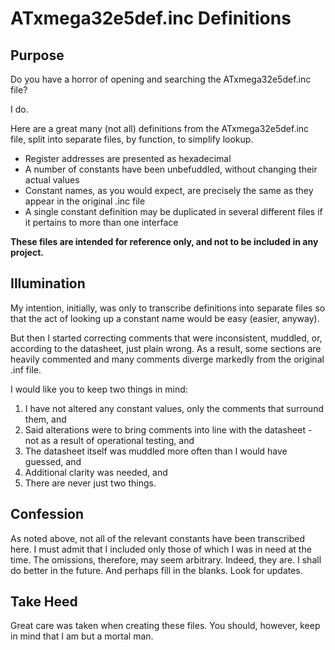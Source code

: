 # ATxmega32e5def.inc Definitions
## Purpose
Do you have a horror of opening and searching the ATxmega32e5def.inc file?

I do.

Here are a great many (not all) definitions from the ATxmega32e5def.inc file,
split into separate files, by function, to simplify lookup.
- Register addresses are presented as hexadecimal
- A number of constants have been unbefuddled, without changing their actual values
- Constant names, as you would expect, are precisely the same as they appear in the
original .inc file
- A single constant definition may be duplicated in several different files if it
pertains to more than one interface

**These files are intended for reference only, and not to be included in any project.**

## Illumination
My intention, initially, was only to transcribe definitions into separate files so
that the act of looking up a constant name would be easy (easier, anyway).

But then I started correcting comments that were inconsistent, muddled, or, according to the
datasheet, just plain wrong. As a result, some sections are heavily commented and many
comments diverge markedly from the original .inf file.

I would like you to keep two things in mind:
1. I have not altered any constant values, only the comments that surround them, and
2. Said alterations were to bring comments into line with the datasheet - not as a result of operational testing, and
3. The datasheet itself was muddled more often than I would have guessed, and
4. Additional clarity was needed, and
5. There are never just two things.

## Confession
As noted above, not all of the relevant constants have been transcribed here.
I must admit that I included only those of which I was in need at the time.
The omissions, therefore, may seem arbitrary. Indeed, they are. I shall do
better in the future. And perhaps fill in the blanks. Look for updates.

## Take Heed
Great care was taken when creating these files. You should, however, keep in
mind that I am but a mortal man.
